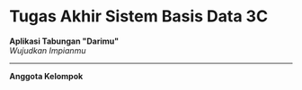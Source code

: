 # Tugas Akhir Sistem Basis Data 3C
**Aplikasi Tabungan "Darimu"**  
_Wujudkan Impianmu_
 
 ------
**Anggota Kelompok**
